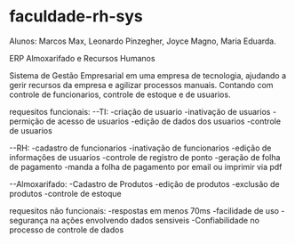 # faculdade-rh-sys
Alunos: Marcos Max, Leonardo Pinzegher, Joyce Magno, Maria Eduarda.


ERP Almoxarifado e Recursos Humanos	

Sistema de Gestão Empresarial em uma empresa de tecnologia, ajudando a gerir recursos da empresa e agilizar processos manuais. Contando com controle de funcionarios, controle de estoque e de usuarios.

requesitos funcionais:
--TI:
-criação de usuario
-inativação de usuarios
-permição de acesso de usuarios
-edição de dados dos usuarios
-controle de usuarios

--RH:
-cadastro de funcionarios
-inativação de funcionarios
-edição de informações de usuarios
-controle de registro de ponto
-geração de folha de pagamento
-manda a folha de pagamento por email ou imprimir via pdf

--Almoxarifado:
-Cadastro de Produtos
-edição de produtos
-exclusão de produtos
-controle de estoque

requesitos não funcionais:
-respostas em menos 70ms
-facilidade de uso
-segurança na ações envolvendo dados sensiveis
-Confiabilidade no processo de controle de dados
